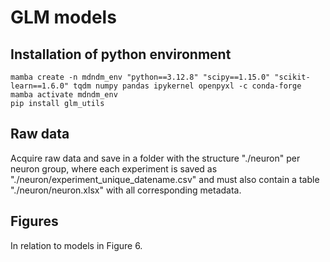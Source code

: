 # GLM models

## Installation of python environment

```
mamba create -n mdndm_env "python==3.12.8" "scipy==1.15.0" "scikit-learn==1.6.0" tqdm numpy pandas ipykernel openpyxl -c conda-forge
mamba activate mdndm_env
pip install glm_utils
```

## Raw data

Acquire raw data and save in a folder with the structure "./neuron" per neuron group, where each experiment is saved as "./neuron/experiment_unique_datename.csv" and must also contain a table "./neuron/neuron.xlsx" with all corresponding metadata.

## Figures

In relation to models in Figure 6.